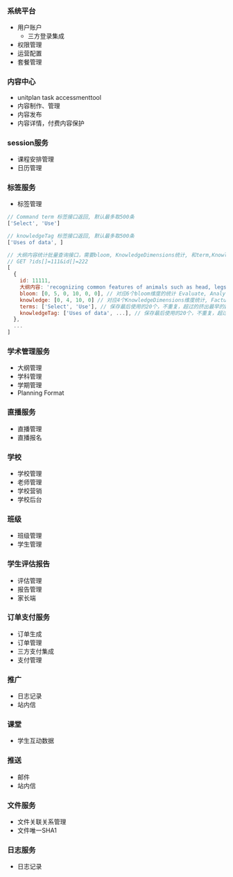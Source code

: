 ### 系统平台
- 用户账户
  - 三方登录集成
- 权限管理
- 运营配置
- 套餐管理

### 内容中心
- unitplan task accessmenttool
- 内容制作、管理
- 内容发布
- 内容详情，付费内容保护

### session服务
- 课程安排管理
- 日历管理

### 标签服务
- 标签管理

```js
// Command term 标签接口返回, 默认最多取500条
['Select', 'Use']
```

```js
// knowledgeTag 标签接口返回, 默认最多取500条  
['Uses of data', ]

```

```js
// 大纲内容统计批量查询接口，需要bloom, KnowledgeDimensions统计, 和term,Knowledge tag
// GET ?ids[]=111&id[]=222
[
  {
    id: 11111,
    大纲内容: 'recognizing common features of animals such as head, legs and wings',
    bloom: [0, 5, 0, 10, 0, 0], // 对应6个bloom维度的统计 Evaluate, Analyze, Apply, Understand, Remember, Create
    knowledge: [0, 4, 10, 0] // 对应4个KnowledgeDimensions维度统计, Factual, Conceptual, Procedural, Megacognitave
    terms: ['Select', 'Use'], // 保存最后使用的20个，不重复，超过的挤出最早的数据
    knowledgeTag: ['Uses of data', ...], // 保存最后使用的20个，不重复，超过的挤出最早的数据
  },
  ...
]
```


### 学术管理服务
- 大纲管理
- 学科管理
- 学期管理
- Planning Format

### 直播服务
- 直播管理
- 直播报名

### 学校
- 学校管理
 - 老师管理
- 学校营销
- 学校后台

### 班级
- 班级管理
- 学生管理

### 学生评估报告
- 评估管理
- 报告管理
- 家长端

### 订单支付服务
- 订单生成
- 订单管理
- 三方支付集成
- 支付管理

### 推广
- 日志记录
- 站内信

### 课堂
- 学生互动数据

### 推送
- 邮件
- 站内信

### 文件服务
- 文件关联关系管理
- 文件唯一SHA1

### 日志服务
- 日志记录
